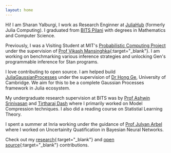 ```yaml
---
layout: home
---
```



Hi! I am Sharan Yalburgi, I work as Research Enginner at <a target="_blank" href="https://juliahub.com/">JuliaHub</a> (formerly Julia Computing). I graduated from <a target="_blank" href="https://www.bits-pilani.ac.in/">BITS Pilani</a> with degrees in Mathematics and Computer Science. 

Previously, I was a Visiting Student at MIT's <a target="_blank" href="http://probcomp.csail.mit.edu/">Probabilistic Computing Project</a> under the supervision of [Prof Vikash Mansinghka](http://probcomp.csail.mit.edu/principal-investigator/){:target="_blank"}. I am working on benchmarking various inference strategies and unlocking Gen's programmable inference for Stan programs.

I love contributing to open source. I am helped build <a target="_blank" href="https://github.com/JuliaGaussianProcesses">JuliaGaussianProcesses</a> under the supervision of <a target="_blank" href="http://mlg.eng.cam.ac.uk/hong/">Dr Hong Ge</a>, University of Cambridge. We aim for this to be a complete Gaussian Processes framework in Julia ecosystem.

My undergraduate research supervision at BITS was by <a target="_blank" href="https://scholar.google.com.au/citations?user=zpNTeogAAAAJ&hl=en">Prof Ashwin Srinivasan</a> and <a target="_blank" href="https://tirtharajdash.github.io/">Tirtharaj Dash</a> where I primarily worked on Model Compression techniques. I also did a reading course on Statistial Learning Theory.

I spent a summer at Inria working under the guidance of <a target="_blank" href="https://www.julyanarbel.com">Prof Julyan Arbel</a> where I worked on Uncertainity Quatification in Bayesian Neural Networks. 

Check out my [research](./research.html){:target="_blank"} and [open source](./open_source.html){:target="_blank"} contributions.